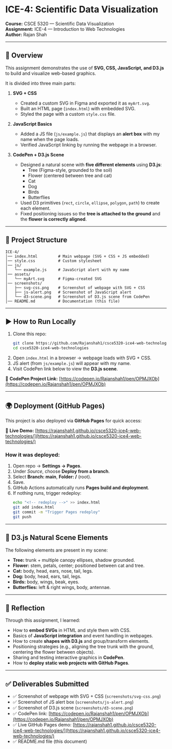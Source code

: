 # ICE-4: Scientific Data Visualization

**Course:** CSCE 5320 — Scientific Data Visualization  
**Assignment:** ICE-4 — Introduction to Web Technologies  
**Author:** Rajan Shah  

---

## 📌 Overview
This assignment demonstrates the use of **SVG, CSS, JavaScript, and D3.js** to build and visualize web-based graphics.

It is divided into three main parts:

1. **SVG + CSS**  
   - Created a custom SVG in Figma and exported it as `myArt.svg`.  
   - Built an HTML page (`index.html`) with embedded SVG.  
   - Styled the page with a custom `style.css` file.

2. **JavaScript Basics**  
   - Added a JS file (`js/example.js`) that displays an **alert box** with my name when the page loads.  
   - Verified JavaScript linking by running the webpage in a browser.

3. **CodePen + D3.js Scene**  
   - Designed a natural scene with **five different elements** using **D3.js**:  
     - Tree (Figma-style, grounded to the soil)  
     - Flower (centered between tree and cat)  
     - Cat  
     - Dog  
     - Birds  
     - Butterflies  
   - Used D3 primitives (`rect`, `circle`, `ellipse`, `polygon`, `path`) to create each element.  
   - Fixed positioning issues so the **tree is attached to the ground** and the **flower is correctly aligned**.  

---

## 📂 Project Structure

```
ICE-4/
│── index.html         # Main webpage (SVG + CSS + JS embedded)
│── style.css          # Custom stylesheet
│── js/
│   └── example.js     # JavaScript alert with my name
│── assets/
│   └── myArt.svg      # Figma-created SVG
│── screenshots/
│   ├── svg-css.png    # Screenshot of webpage with SVG + CSS
│   ├── js-alert.png   # Screenshot of JavaScript alert
│   └── d3-scene.png   # Screenshot of D3.js scene from CodePen
│── README.md          # Documentation (this file)
```

---

## ▶️ How to Run Locally
1. Clone this repo:
   ```bash
   git clone https://github.com/Rajanshah1/csce5320-ice4-web-technologies.git
   cd csce5320-ice4-web-technologies
   ```
2. Open `index.html` in a browser → webpage loads with SVG + CSS.  
3. JS alert (from `js/example.js`) will appear with my name.  
4. Visit CodePen link below to view the **D3.js scene**.  

🔗 **CodePen Project Link:** [https://codepen.io/Rajanshah1/pen/OPMJXOb](https://codepen.io/Rajanshah1/pen/OPMJXOb)

---

## 🌍 Deployment (GitHub Pages)

This project is also deployed via **GitHub Pages** for quick access:

🔗 **Live Demo:** [https://rajanshah1.github.io/csce5320-ice4-web-technologies/](https://rajanshah1.github.io/csce5320-ice4-web-technologies/)

### How it was deployed:
1. Open repo → **Settings → Pages**.  
2. Under *Source*, choose **Deploy from a branch**.  
3. Select **Branch: main**, **Folder: /** (root).  
4. Save.  
5. GitHub Actions automatically runs **Pages build and deployment**.  
6. If nothing runs, trigger redeploy:
   ```bash
   echo "<!-- redeploy -->" >> index.html
   git add index.html
   git commit -m "Trigger Pages redeploy"
   git push
   ```

---

## 🌳 D3.js Natural Scene Elements
The following elements are present in my scene:
- **Tree:** trunk + multiple canopy ellipses, shadow grounded.  
- **Flower:** stem, petals, center; positioned between cat and tree.  
- **Cat:** body, head, ears, nose, tail, legs.  
- **Dog:** body, head, ears, tail, legs.  
- **Birds:** body, wings, beak, eyes.  
- **Butterflies:** left & right wings, body, antennae.

---

## 📖 Reflection
Through this assignment, I learned:
- How to **embed SVGs** in HTML and style them with CSS.  
- Basics of **JavaScript integration** and event handling in webpages.  
- How to create **shapes with D3.js** and group/transform elements.  
- Positioning strategies (e.g., aligning the tree trunk with the ground, centering the flower between objects).  
- Sharing and testing interactive graphics in **CodePen**.  
- How to **deploy static web projects with GitHub Pages**.  

---

## ✅ Deliverables Submitted
- ✅ Screenshot of webpage with SVG + CSS (`screenshots/svg-css.png`)  
- ✅ Screenshot of JS alert box (`screenshots/js-alert.png`)  
- ✅ Screenshot of D3.js scene (`screenshots/d3-scene.png`)  
- ✅ CodePen link: [https://codepen.io/Rajanshah1/pen/OPMJXOb](https://codepen.io/Rajanshah1/pen/OPMJXOb)  
- ✅ Live GitHub Pages demo: [https://rajanshah1.github.io/csce5320-ice4-web-technologies/](https://rajanshah1.github.io/csce5320-ice4-web-technologies/)  
- ✅ README.md file (this document)  
